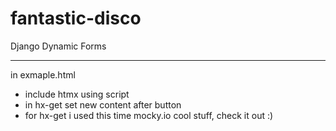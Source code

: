 # fantastic-disco
Django Dynamic Forms 

-----------
in exmaple.html
- include htmx using script
- in hx-get set new content after button
- for hx-get i used this time mocky.io cool stuff, check it out :)